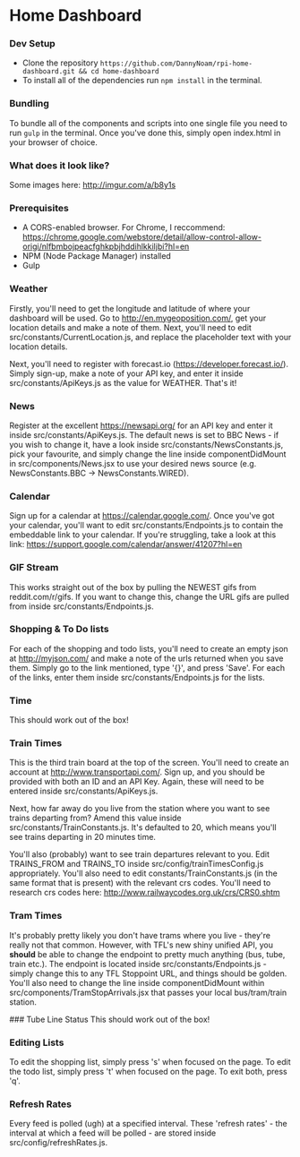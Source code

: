 # Home Dashboard

### Dev Setup
- Clone the repository `https://github.com/DannyNoam/rpi-home-dashboard.git && cd home-dashboard`
- To install all of the dependencies run `npm install` in the terminal.

### Bundling
To bundle all of the components and scripts into one single file you need to run `gulp` in the terminal. Once you've done this, simply open index.html in your browser of choice.

### What does it look like?
Some images here: http://imgur.com/a/b8y1s

### Prerequisites
- A CORS-enabled browser. For Chrome, I reccommend: https://chrome.google.com/webstore/detail/allow-control-allow-origi/nlfbmbojpeacfghkpbjhddihlkkiljbi?hl=en
- NPM (Node Package Manager) installed
- Gulp

### Weather
Firstly, you'll need to get the longitude and latitude of where your dashboard will be used. Go to http://en.mygeoposition.com/, get your location details and make a note of them. Next, you'll need to edit src/constants/CurrentLocation.js, and replace the placeholder text with your location details.

Next, you'll need to register with forecast.io (https://developer.forecast.io/). Simply sign-up, make a note of your API key, and enter it inside src/constants/ApiKeys.js as the value for WEATHER. That's it!

### News
Register at the excellent https://newsapi.org/ for an API key and enter it inside src/constants/ApiKeys.js. The default news is set to BBC News - if you wish to change it, have a look inside src/constants/NewsConstants.js, pick your favourite, and simply change the line inside componentDidMount in src/components/News.jsx to use your desired news source (e.g. NewsConstants.BBC -> NewsConstants.WIRED).

### Calendar
Sign up for a calendar at https://calendar.google.com/. Once you've got your calendar, you'll want to edit src/constants/Endpoints.js to contain the embeddable link to your calendar. If you're struggling, take a look at this link: https://support.google.com/calendar/answer/41207?hl=en

### GIF Stream
This works straight out of the box by pulling the NEWEST gifs from reddit.com/r/gifs. If you want to change this, change the URL gifs are pulled from inside src/constants/Endpoints.js.

### Shopping & To Do lists
For each of the shopping and todo lists, you'll need to create an empty json at http://myjson.com/ and make a note of the urls returned when you save them. Simply go to the link mentioned, type '{}', and press 'Save'. For each of the links, enter them inside src/constants/Endpoints.js for the lists.

### Time
This should work out of the box!

### Train Times
This is the third train board at the top of the screen. You'll need to create an account at http://www.transportapi.com/. Sign up, and you should be provided with both an ID and an API Key. Again, these will need to be entered inside src/constants/ApiKeys.js.

Next, how far away do you live from the station where you want to see trains departing from? Amend this value inside src/constants/TrainConstants.js. It's defaulted to 20, which means you'll see trains departing in 20 minutes time.

You'll also (probably) want to see train departures relevant to you. Edit TRAINS_FROM and TRAINS_TO inside src/config/trainTimesConfig.js appropriately. You'll also need to edit constants/TrainConstants.js (in the same format that is present) with the relevant crs codes. You'll need to research crs codes here: http://www.railwaycodes.org.uk/crs/CRS0.shtm

### Tram Times
It's probably pretty likely you don't have trams where you live - they're really not that common. However, with TFL's new shiny unified API, you **should** be able to change the endpoint to pretty much anything (bus, tube, train etc.). The endpoint is located inside src/constants/Endpoints.js - simply change this to any TFL Stoppoint URL, and things should be golden. You'll also need to change the line inside componentDidMount within src/components/TramStopArrivals.jsx that passes your local bus/tram/train station.

### Tube Line Status
This should work out of the box!

### Editing Lists
To edit the shopping list, simply press 's' when focused on the page.
To edit the todo list, simply press 't' when focused on the page.
To exit both, press 'q'.

### Refresh Rates
Every feed is polled (ugh) at a specified interval. These 'refresh rates' - the interval at which a feed will be polled - are stored inside src/config/refreshRates.js.
